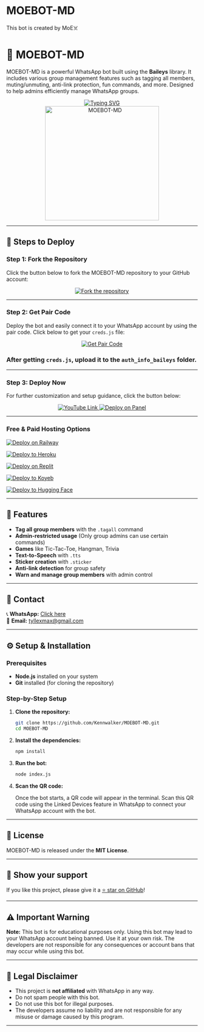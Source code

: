 # MOEBOT-MD
This bot is created by MoE☠️


# 🤖 MOEBOT-MD

MOEBOT-MD is a powerful WhatsApp bot built using the **Baileys** library. It includes various group management features such as tagging all members, muting/unmuting, anti-link protection, fun commands, and more. Designed to help admins efficiently manage WhatsApp groups.

<div align="center"> 
  <a href="https://git.io/typing-svg"> 
    <img src="https://readme-typing-svg.demolab.com?font=Ribeye&size=50&pause=1000&color=33ff00&center=true&width=910&height=100&lines=MOEBOT-MD;Multi+Device+Whatsapp+Bot;Coded+By+Tyllex+Max" alt="Typing SVG" />
  </a> 
</div> 

<div align="center"> 
  <a href="https://wa.me/message/HEYNTN2KD6K7O1"> 
    <img src="https://pixeldrain.com/u/qMhWCoDu" alt="MOEBOT-MD" height="300"> 
  </a> 
</div>

---

## 🚀 Steps to Deploy

### Step 1: Fork the Repository

Click the button below to fork the MOEBOT-MD repository to your GitHub account:

<div align="center">
  <a href="https://github.com/Kennwalker/MOEBOT-MD/fork">
    <img src="https://img.shields.io/badge/Fork-Repository-blue?style=for-the-badge" alt="Fork the repository"/>
  </a>
</div>

---

### Step 2: Get Pair Code

Deploy the bot and easily connect it to your WhatsApp account by using the pair code. Click below to get your `creds.js` file:

<div align="center">
  <a href="https://silva-creds.onrender.com/pair">
    <img src="https://img.shields.io/badge/GET%20PAIR%20CODE-Silva%20Creds-success?style=for-the-badge" alt="Get Pair Code"/>
  </a>
</div>

### After getting `creds.js`, upload it to the `auth_info_baileys` folder.

---

### Step 3: Deploy Now

For further customization and setup guidance, click the button below:

<div align="center">
  <a href="https://youtu.be/dDyiEHF8rIQ">
    <img src="https://img.shields.io/badge/Deploy Tutorial-dc3545?style=for-the-badge&logo=youtube" alt="YouTube Link"/>
  </a>
  <a href="https://bot-hosting.net/">
    <img src="https://img.shields.io/badge/Deploy on Panel-28a745?style=for-the-badge" alt="Deploy on Panel"/>
  </a>
</div>

---

### Free & Paid Hosting Options

[![Deploy on Railway](https://railway.app/button.svg)](https://railway.app/)

[![Deploy to Heroku](https://www.herokucdn.com/deploy/button.svg)](https://heroku.com/deploy?template=https://github.com/your-username/MOEBOT-MD)

[![Deploy on Replit](https://repl.it/badge/github/quiec/whatsasena)](https://repl.it/github/your-username/MOEBOT-MD)

[![Deploy to Koyeb](https://www.koyeb.com/static/images/deploy/button.svg)](https://app.koyeb.com/deploy?type=git&repository=github.com/your-username/MOEBOT-MD&branch=main&name=moebot)

[![Deploy to Hugging Face](https://img.shields.io/badge/%F0%9F%A4%97%20Deploy%20to-Hugging%20Face-blue)](https://huggingface.co/spaces/whatsapp-bot/moebot?duplicate=true)

---

## 📌 Features

- **Tag all group members** with the `.tagall` command  
- **Admin-restricted usage** (Only group admins can use certain commands)  
- **Games** like Tic-Tac-Toe, Hangman, Trivia  
- **Text-to-Speech** with `.tts`  
- **Sticker creation** with `.sticker`  
- **Anti-link detection** for group safety  
- **Warn and manage group members** with admin control  

---

## 💬 Contact

📞 **WhatsApp:** [Click here](https://wa.me/message/HEYNTN2KD6K7O1)  
📧 **Email:** [tyllexmax@gmail.com](mailto:tyllexmax@gmail.com)  

---

## ⚙️ Setup & Installation

### Prerequisites

- **Node.js** installed on your system  
- **Git** installed (for cloning the repository)  

### Step-by-Step Setup

1. **Clone the repository:**

    ```bash
    git clone https://github.com/Kennwalker/MOEBOT-MD.git
    cd MOEBOT-MD
    ```

2. **Install the dependencies:**

    ```bash
    npm install
    ```

3. **Run the bot:**

    ```bash
    node index.js
    ```

4. **Scan the QR code:**  

   Once the bot starts, a QR code will appear in the terminal. Scan this QR code using the Linked Devices feature in WhatsApp to connect your WhatsApp account with the bot.  

---

## 📜 License

MOEBOT-MD is released under the **MIT License**.

---

## 🌟 Show your support

If you like this project, please give it a [⭐️ star on GitHub](https://github.com/Kennwalker/MOEBOT-MD.git)!

---

## ⚠️ Important Warning

**Note:** This bot is for educational purposes only. Using this bot may lead to your WhatsApp account being banned. Use it at your own risk. The developers are not responsible for any consequences or account bans that may occur while using this bot.

---

## 📝 Legal Disclaimer

- This project is **not affiliated** with WhatsApp in any way.  
- Do not spam people with this bot.  
- Do not use this bot for illegal purposes.  
- The developers assume no liability and are not responsible for any misuse or damage caused by this program.  

---
